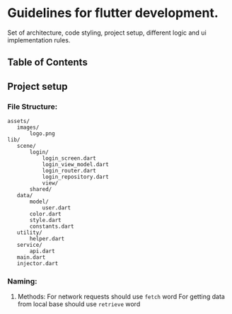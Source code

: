 # Guidelines for flutter development.

Set of architecture, code styling, project setup, different logic and ui implementation rules.


## Table of Contents

## Project setup
 ### File Structure:
 ```
assets/
	images/
		logo.png
lib/
	scene/
		login/
			login_screen.dart
			login_view_model.dart
			login_router.dart
			login_repository.dart		
			view/
		shared/
	data/
		model/
			user.dart
		color.dart
		style.dart
		constants.dart
	utility/
		helper.dart
	service/
		api.dart
	main.dart
	injector.dart
```

### Naming:
1. Methods:
	For network requests should use ```fetch``` word
	For getting data from local base should use ```retrieve``` word
